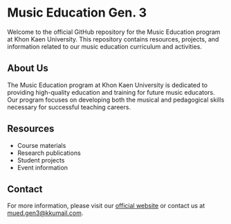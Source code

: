 # Music Education Gen. 3

Welcome to the official GitHub repository for the Music Education program at Khon Kaen University. This repository contains resources, projects, and information related to our music education curriculum and activities.

## About Us

The Music Education program at Khon Kaen University is dedicated to providing high-quality education and training for future music educators. Our program focuses on developing both the musical and pedagogical skills necessary for successful teaching careers.

## Resources

- Course materials
- Research publications
- Student projects
- Event information

## Contact

For more information, please visit our [official website](http://www.kku.ac.th) or contact us at [mued.gen3@kkumail.com](mailto:email@example.com).
